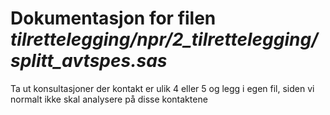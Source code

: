 
# Dokumentasjon for filen *tilrettelegging/npr/2_tilrettelegging/splitt_avtspes.sas*

Ta ut konsultasjoner der kontakt er ulik 4 eller 5 og legg i egen fil,
siden vi normalt ikke skal analysere på disse kontaktene
